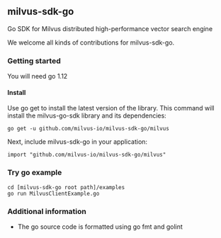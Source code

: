 ## milvus-sdk-go
Go SDK for Milvus distributed high-performance vector search engine

 We welcome all kinds of contributions for milvus-sdk-go.

### Getting started
You will need go 1.12

#### Install
Use go get to install the latest version of the library. This command will install the milvus-go-sdk library and its dependencies:
```shell
go get -u github.com/milvus-io/milvus-sdk-go/milvus
```
Next, include milvus-sdk-go in your application:
```shell
import "github.com/milvus-io/milvus-sdk-go/milvus"
```
### Try go example
```shell
cd [milvus-sdk-go root path]/examples
go run MilvusClientExample.go
```
### Additional information
- The go source code is formatted using go fmt and golint

